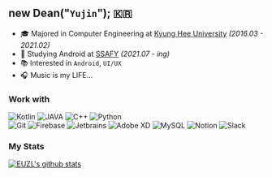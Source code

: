 ## new Dean("`Yujin`"); 🇰🇷 
- 🎓 Majored in Computer Engineering at [Kyung Hee University](https://khu.ac.kr) _(2016.03 - 2021.02)_
- 🤖 Studying Android at [SSAFY](https://www.ssafy.com/ksp/jsp/swp/swpMain.jsp) _(2021.07 - ing)_
- 📚 Interested in `Android`, `UI/UX`
- 🎧 Music is my LIFE...


### Work with
![Kotlin](https://img.shields.io/badge/Kotlin-3843A9?style=for-the-badge&logoColor=white&logo=kotlin)
![JAVA](https://img.shields.io/badge/Java-D04232?style=for-the-badge&logoColor=white&logo=Java)
![C++](https://img.shields.io/badge/C++-5889C2?style=for-the-badge&logoColor=white&logo=c)
![Python](https://img.shields.io/badge/Python-F6BD3D?style=for-the-badge&logoColor=white&logo=python)<br>
![Git](https://img.shields.io/badge/Git-F05032?style=for-the-badge&logoColor=white&logo=git)
![Firebase](https://img.shields.io/badge/Firebase-FFCA28?style=for-the-badge&logoColor=white&logo=Firebase)
![Jetbrains](https://img.shields.io/badge/JetBrains-000000?style=for-the-badge&logoColor=white&logo=JetBrains)
![Adobe XD](https://img.shields.io/badge/Adobe_XD-FF26BE?style=for-the-badge&logoColor=white&logo=adobe%20xd)
![MySQL](https://img.shields.io/badge/MySQL-447A91?style=for-the-badge&logoColor=white&logo=mysql)
![Notion](https://img.shields.io/badge/Notion-000000?style=for-the-badge&logoColor=white&logo=notion)
![Slack](https://img.shields.io/badge/Slack-4A154B?style=for-the-badge&logoColor=white&logo=slack)
<!-- Badges are made with shields.io -->


### My Stats
[![EUZL's github stats](https://github-readme-stats.vercel.app/api?username=euzl&cound_private=true&show_icons=true)](https://github.com/anuraghazra/github-readme-stats)
